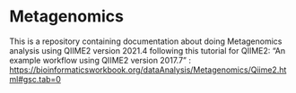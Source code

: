# Metagenomics

This is a repository containing documentation about doing Metagenomics analysis using QIIME2 version 2021.4 following this tutorial for QIIME2: “An example workflow using QIIME2 version 2017.7” :
https://bioinformaticsworkbook.org/dataAnalysis/Metagenomics/Qiime2.html#gsc.tab=0

